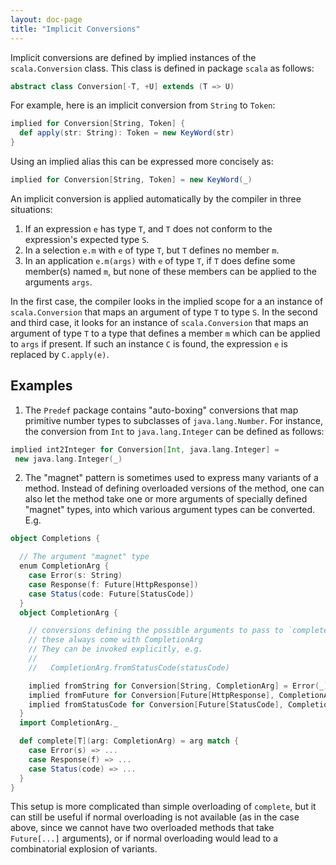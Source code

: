 ```yaml
---
layout: doc-page
title: "Implicit Conversions"
---
```


Implicit conversions are defined by implied instances of the `scala.Conversion` class.
This class is defined in package `scala` as follows:
```scala
abstract class Conversion[-T, +U] extends (T => U)
```
For example, here is an implicit conversion from `String` to `Token`:
```scala
implied for Conversion[String, Token] {
  def apply(str: String): Token = new KeyWord(str)
}
```
Using an implied alias this can be expressed more concisely as:
```scala
implied for Conversion[String, Token] = new KeyWord(_)
```
An implicit conversion is applied automatically by the compiler in three situations:

1. If an expression `e` has type `T`, and `T` does not conform to the expression's expected type `S`.
2. In a selection `e.m` with `e` of type `T`, but `T` defines no member `m`.
3. In an application `e.m(args)` with `e` of type `T`, if `T` does define
   some member(s) named `m`, but none of these members can be applied to the arguments `args`.

In the first case, the compiler looks in the implied scope for a an instance of
`scala.Conversion` that maps an argument of type `T` to type `S`. In the second and third
case, it looks for an instance of `scala.Conversion` that maps an argument of type `T`
to a type that defines a member `m` which can be applied to `args` if present.
If such an instance `C` is found, the expression `e` is replaced by `C.apply(e)`.

## Examples

1. The `Predef` package contains "auto-boxing" conversions that map
primitive number types to subclasses of `java.lang.Number`. For instance, the
conversion from `Int` to `java.lang.Integer` can be defined as follows:
```scala
implied int2Integer for Conversion[Int, java.lang.Integer] =
 new java.lang.Integer(_)
```

2. The "magnet" pattern is sometimes used to express many variants of a method. Instead of defining overloaded versions of the method, one can also let the method take one or more arguments of specially defined "magnet" types, into which various argument types can be converted. E.g.
```scala
object Completions {

  // The argument "magnet" type
  enum CompletionArg {
    case Error(s: String)
    case Response(f: Future[HttpResponse])
    case Status(code: Future[StatusCode])
  }
  object CompletionArg {

    // conversions defining the possible arguments to pass to `complete`
    // these always come with CompletionArg
    // They can be invoked explicitly, e.g.
    //
    //   CompletionArg.fromStatusCode(statusCode)

    implied fromString for Conversion[String, CompletionArg] = Error(_)
    implied fromFuture for Conversion[Future[HttpResponse], CompletionArg] = Response(_)
    implied fromStatusCode for Conversion[Future[StatusCode], CompletionArg] = Status(_)
  }
  import CompletionArg._

  def complete[T](arg: CompletionArg) = arg match {
    case Error(s) => ...
    case Response(f) => ...
    case Status(code) => ...
  }
}
```
This setup is more complicated than simple overloading of `complete`, but it can still be useful if normal overloading is not available (as in the case above, since we cannot have two overloaded methods that take `Future[...]` arguments), or if normal overloading would lead to a combinatorial explosion of variants.
